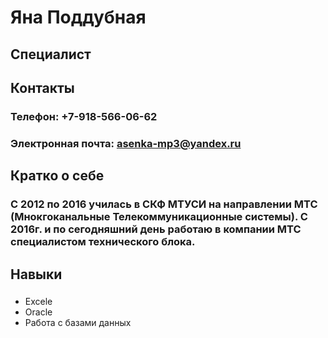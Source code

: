 # **Яна Поддубная** #

## Специалист ##

## **Контакты** ##
### **Телефон:** +7-918-566-06-62
### **Электронная почта:** asenka-mp3@yandex.ru ###

## **Кратко о себе** ##
### С 2012 по 2016 училась в СКФ МТУСИ на направлении МТС (Мнокгоканальные Телекоммуникационные системы). С 2016г. и по сегодняшний день работаю в компании МТС специалистом технического блока. ###

## Навыки ##
### 
* Excele
* Oracle
* Работа с базами данных 
###
